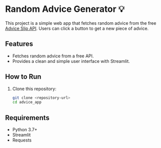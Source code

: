 # Random Advice Generator 💡

This project is a simple web app that fetches random advice from the free [Advice Slip API](https://api.adviceslip.com/). Users can click a button to get a new piece of advice.

## Features
- Fetches random advice from a free API.
- Provides a clean and simple user interface with Streamlit.

## How to Run
1. Clone this repository:
   ```bash
   git clone <repository-url>
   cd advice_app

## Requirements
- Python 3.7+
- Streamlit
- Requests
